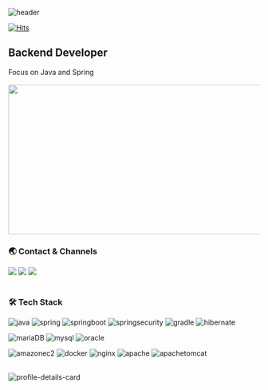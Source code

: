![header](https://capsule-render.vercel.app/api?type=waving&color=CEE0F4&height=150&section=header&text=Hi%20there!%20I'm%20Hwajin&fontSize=35&fontColor=607B9B)

[![Hits](https://hits.seeyoufarm.com/api/count/incr/badge.svg?url=https%3A%2F%2Fgithub.com%2Fhwajinkim%2Fhit-counter&count_bg=%239CF4FF&title_bg=%23555555&icon=&icon_color=%23E7E7E7&title=hits&edge_flat=false)](https://hits.seeyoufarm.com)

## Backend Developer
Focus on Java and Spring
<br/>
<br/>
<a href="https://github.com/devxb/gitanimals"><img src="https://render.gitanimals.org/farms/hwajinkim" width="600" height="300"/></a>

### 🌏 Contact & Channels
<a href="https://cookbook0.tistory.com/" target="_blank"><img src="https://shields.io/badge/Blog-EA5220?style=flat-square&logo=Tistory&logoColor=white" /></a>
<a href="mailto:sistarv80@gmail.com" target="_blank"><img src="https://shields.io/badge/Gmail-EA4335?style=flat-square&logo=Gmail&logoColor=white" /></a>
<a href="https://www.linkedin.com/in/hwajin-kim-4a0380308/" target="_blank"><img src="https://shields.io/badge/LinkedIn-0854C1?style=flat-square&logo=&logoColor=white" /></a>
<br/>
<br/>

### 🛠 Tech Stack
![java](https://img.shields.io/badge/Java-F78C40?style=flat-square&logo=OpenJDK&logoColor=white)
![spring](https://img.shields.io/badge/Spring-6DB33F?style=flat-square&logo=spring&logoColor=white)
![springboot](https://img.shields.io/badge/SpringBoot-6DB33F?style=flat-square&logo=springboot&logoColor=white)
![springsecurity](https://img.shields.io/badge/SpringSecurity-6DB33F?style=flat-square&logo=springsecurity&logoColor=white)
![gradle](https://img.shields.io/badge/Gradle-02303A?style=flat-square&logo=gradle&logoColor=white)
![hibernate](https://img.shields.io/badge/Hibernate-59666C?style=flat-square&logo=hibernate&logoColor=white)

![mariaDB](https://img.shields.io/badge/MariaDB-4479A1?style=flat-square&logo=mariadb&logoColor=white)
![mysql](https://img.shields.io/badge/MySQL-4479A1?style=flat-square&logo=mysql&logoColor=white)
![oracle](https://img.shields.io/badge/Oracle-F80000?style=flat-square&logo=oracle&logoColor=white)

![amazonec2](https://img.shields.io/badge/AmazonEC2-FF9900?style=flat-square&logo=amazonec2&logoColor=white)
![docker](https://img.shields.io/badge/Docker-2496ED?style=flat-square&logo=docker&logoColor=white)
![nginx](https://img.shields.io/badge/NGINX-009639?style=flat-square&logo=nginx&logoColor=white)
![apache](https://img.shields.io/badge/Apache-D22128?style=flat-square&logo=apache&logoColor=white)
![apachetomcat](https://img.shields.io/badge/ApacheTomcat-F8DC75?style=flat-square&logo=apachetomcat&logoColor=white)
<br/>
<br/>

![profile-details-card](http://github-profile-summary-cards.vercel.app/api/cards/profile-details?username=hwajinkim&theme=nord_bright)
<!--![Top Langs](https://github-readme-stats.vercel.app/api/top-langs/?username=hwajinkim&layout=compact&langs_count=10&title_color=607B9B&text_color=607B9B&bg_color=CEE0F4&hide_border=True)-->


<!--
- 🔭 I’m currently working on ...
- 🌱 I’m currently learning ...
- 👯 I’m looking to collaborate on ...
- 🤔 I’m looking for help with ...
- 💬 Ask me about ...
- 📫 How to reach me: ...
- 😄 Pronouns: ...
- ⚡ Fun fact: ...
-->
